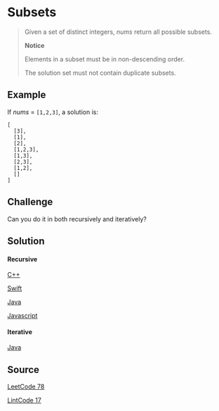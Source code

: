 # Subsets

> Given a set of distinct integers, _nums_ return all possible subsets.
>
> __Notice__
>
> Elements in a subset must be in non-descending order.
>
> The solution set must not contain duplicate subsets.

## Example

If _nums_ = `[1,2,3]`, a solution is:

```
[
  [3],
  [1],
  [2],
  [1,2,3],
  [1,3],
  [2,3],
  [1,2],
  []
]
```

## Challenge

Can you do it in both recursively and iteratively?

## Solution

#### Recursive

[C++](solution1.cpp)

[Swift](solution1.swift)

[Java](solution1.java)

[Javascript](solution1.js)

#### Iterative

[Java](solution2.java)

## Source

[LeetCode 78](https://leetcode.com/problems/subsets/)

[LintCode 17](https://www.lintcode.com/en/problem/subsets/)